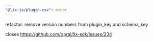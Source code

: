 ```yaml
---
"@lix-js/plugin-csv": minor
---
```


refactor: remove version numbers from plugin_key and schema_key

closes https://github.com/opral/lix-sdk/issues/234